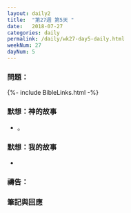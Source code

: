 ```yaml
---
layout: daily2
title:  "第27週 第5天 "
date:   2018-07-27
categories: daily
permalink: /daily/wk27-day5-daily.html
weekNum: 27
dayNum: 5
---
```


### 問題：

{%- include BibleLinks.html -%}

### 默想：神的故事 
+ 。

### 默想：我的故事 
+ 

### 禱告：

### 筆記與回應

